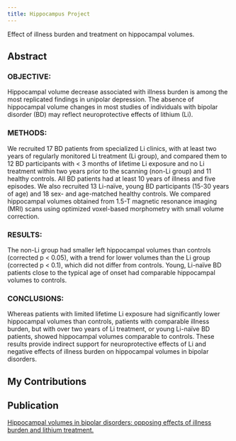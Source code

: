 ```yaml
---
title: Hippocampus Project
---
```


Effect of illness burden and treatment on hippocampal volumes.

## Abstract ##
### OBJECTIVE: ###
Hippocampal volume decrease associated with illness burden is among the most replicated findings in unipolar depression. The absence of hippocampal volume changes in most studies of individuals with bipolar disorder (BD) may reflect neuroprotective effects of lithium (Li).

### METHODS: ###
We recruited 17 BD patients from specialized Li clinics, with at least two years of regularly monitored Li treatment (Li group), and compared them to 12 BD participants with < 3 months of lifetime Li exposure and no Li treatment within two years prior to the scanning (non-Li group) and 11 healthy controls. All BD patients had at least 10 years of illness and five episodes. We also recruited 13 Li-naïve, young BD participants (15-30 years of age) and 18 sex- and age-matched healthy controls. We compared hippocampal volumes obtained from 1.5-T magnetic resonance imaging (MRI) scans using optimized voxel-based morphometry with small volume correction.

### RESULTS: ###
The non-Li group had smaller left hippocampal volumes than controls (corrected p < 0.05), with a trend for lower volumes than the Li group (corrected p < 0.1), which did not differ from controls. Young, Li-naïve BD patients close to the typical age of onset had comparable hippocampal volumes to controls.

### CONCLUSIONS: ###
Whereas patients with limited lifetime Li exposure had significantly lower hippocampal volumes than controls, patients with comparable illness burden, but with over two years of Li treatment, or young Li-naïve BD patients, showed hippocampal volumes comparable to controls. These results provide indirect support for neuroprotective effects of Li and negative effects of illness burden on hippocampal volumes in bipolar disorders.

## My Contributions ##

## Publication ##
[Hippocampal volumes in bipolar disorders: opposing effects of illness burden and lithium treatment.](http://www.ncbi.nlm.nih.gov/pubmed/22548899)
